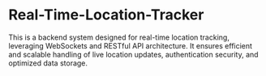 # Real-Time-Location-Tracker
This is a backend system designed for real-time location tracking, leveraging WebSockets and RESTful API architecture. It ensures efficient and scalable handling of live location updates, authentication security, and optimized data storage.
